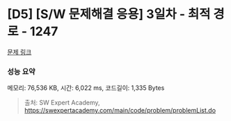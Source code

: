 # [D5] [S/W 문제해결 응용] 3일차 - 최적 경로 - 1247 

[문제 링크](https://swexpertacademy.com/main/code/problem/problemDetail.do?contestProbId=AV15OZ4qAPICFAYD) 

### 성능 요약

메모리: 76,536 KB, 시간: 6,022 ms, 코드길이: 1,335 Bytes



> 출처: SW Expert Academy, https://swexpertacademy.com/main/code/problem/problemList.do